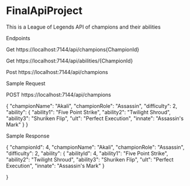 # FinalApiProject
This is a League of Legends API of champions and their abilities

Endpoints

  Get https://localhost:7144/api/champions{ChampionId}
  
  Get https://localhost:7144/api/abilities/{ChampionId}
  
  Post https://localhost:7144/api/champions

Sample Request

POST https://localhost:7144/api/champions

{
    "championName": "Akali",
    "championRole": "Assassin",
    "difficulty": 2,
    "ability": {
        "ability1": "Five Point Strike",
        "ability2": "Twilight Shroud",
        "ability3": "Shuriken Flip",
        "ult": "Perfect Execution",
        "innate": "Assassin's Mark"
    }
}

Sample Response

{
    "championId": 4,
    "championName": "Akali",
    "championRole": "Assassin",
    "difficulty": 2,
    "ability": {
        "abilityId": 4,
        "ability1": "Five Point Strike",
        "ability2": "Twilight Shroud",
        "ability3": "Shuriken Flip",
        "ult": "Perfect Execution",
        "innate": "Assassin's Mark"
    }
    
}

